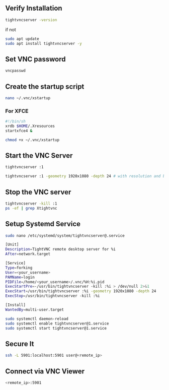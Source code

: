 ## Verify Installation

```bash
tightvncserver -version
```

if not 

```bash
sudo apt update
sudo apt install tightvncserver -y
```

## Set VNC password

```bash
vncpasswd
```

## Create the startup script

```bash
nano ~/.vnc/xstartup

```

### For XFCE

```bash
#!/bin/sh
xrdb $HOME/.Xresources
startxfce4 &
```

```bash
chmod +x ~/.vnc/xstartup
```

## Start the VNC Server

```bash
tightvncserver :1

tightvncserver :1 -geometry 1920x1080 -depth 24 # with resolution and bitrate
```

## Stop the VNC server

```bash
tightvncserver -kill :1
ps -ef | grep Xtightvnc
```

## Setup Systemd Service

```bash
sudo nano /etc/systemd/system/tightvncserver@.service
```

```bash
[Unit]
Description=TightVNC remote desktop server for %i
After=network.target

[Service]
Type=forking
User=<your_username>
PAMName=login
PIDFile=/home/<your_username>/.vnc/%H:%i.pid
ExecStartPre=-/usr/bin/tightvncserver -kill :%i > /dev/null 2>&1
ExecStart=/usr/bin/tightvncserver :%i -geometry 1920x1080 -depth 24
ExecStop=/usr/bin/tightvncserver -kill :%i

[Install]
WantedBy=multi-user.target
```

```bash
sudo systemctl daemon-reload
sudo systemctl enable tightvncserver@1.service
sudo systemctl start tightvncserver@1.service
```

## Secure It

```bash
ssh -L 5901:localhost:5901 user@<remote_ip>
```

## Connect via VNC Viewer

```bash
<remote_ip>:5901
```

